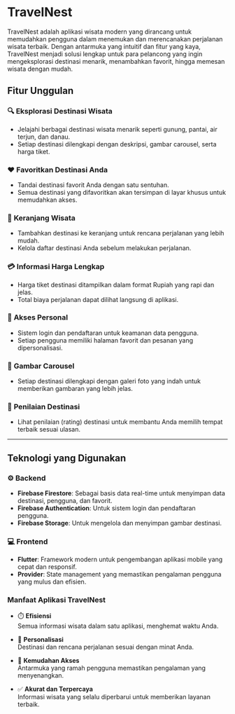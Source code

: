 # TravelNest

TravelNest adalah aplikasi wisata modern yang dirancang untuk memudahkan pengguna dalam menemukan dan merencanakan perjalanan wisata terbaik. Dengan antarmuka yang intuitif dan fitur yang kaya, TravelNest menjadi solusi lengkap untuk para pelancong yang ingin mengeksplorasi destinasi menarik, menambahkan favorit, hingga memesan wisata dengan mudah.

## **Fitur Unggulan**

### 🔍 **Eksplorasi Destinasi Wisata**
- Jelajahi berbagai destinasi wisata menarik seperti gunung, pantai, air terjun, dan danau.
- Setiap destinasi dilengkapi dengan deskripsi, gambar carousel, serta harga tiket.

### ❤️ **Favoritkan Destinasi Anda**
- Tandai destinasi favorit Anda dengan satu sentuhan.
- Semua destinasi yang difavoritkan akan tersimpan di layar khusus untuk memudahkan akses.

### 🛒 **Keranjang Wisata**
- Tambahkan destinasi ke keranjang untuk rencana perjalanan yang lebih mudah.
- Kelola daftar destinasi Anda sebelum melakukan perjalanan.

### 💳 **Informasi Harga Lengkap**
- Harga tiket destinasi ditampilkan dalam format Rupiah yang rapi dan jelas.
- Total biaya perjalanan dapat dilihat langsung di aplikasi.

### 🔐 **Akses Personal**
- Sistem login dan pendaftaran untuk keamanan data pengguna.
- Setiap pengguna memiliki halaman favorit dan pesanan yang dipersonalisasi.

### 📸 **Gambar Carousel**
- Setiap destinasi dilengkapi dengan galeri foto yang indah untuk memberikan gambaran yang lebih jelas.

### 🌟 **Penilaian Destinasi**
- Lihat penilaian (rating) destinasi untuk membantu Anda memilih tempat terbaik sesuai ulasan.

---

## **Teknologi yang Digunakan**

### ⚙️ **Backend**
- **Firebase Firestore**: Sebagai basis data real-time untuk menyimpan data destinasi, pengguna, dan favorit.
- **Firebase Authentication**: Untuk sistem login dan pendaftaran pengguna.
- **Firebase Storage**: Untuk mengelola dan menyimpan gambar destinasi.

### 💻 **Frontend**
- **Flutter**: Framework modern untuk pengembangan aplikasi mobile yang cepat dan responsif.
- **Provider**: State management yang memastikan pengalaman pengguna yang mulus dan efisien.

### **Manfaat Aplikasi TravelNest**

- ⏱️ **Efisiensi**  
  Semua informasi wisata dalam satu aplikasi, menghemat waktu Anda.

- 🎯 **Personalisasi**  
  Destinasi dan rencana perjalanan sesuai dengan minat Anda.

- 📱 **Kemudahan Akses**  
  Antarmuka yang ramah pengguna memastikan pengalaman yang menyenangkan.

- ✅ **Akurat dan Terpercaya**  
  Informasi wisata yang selalu diperbarui untuk memberikan layanan terbaik.

